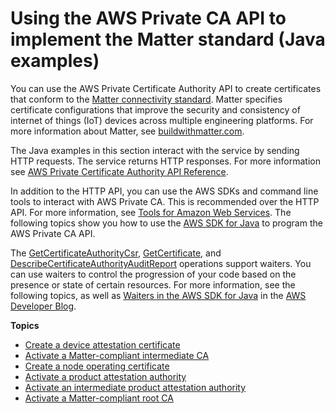 # Using the AWS Private CA API to implement the Matter standard \(Java examples\)<a name="API-CBR-intro"></a>

You can use the AWS Private Certificate Authority API to create certificates that conform to the [Matter connectivity standard](https://github.com/project-chip/connectedhomeip)\. Matter specifies certificate configurations that improve the security and consistency of internet of things \(IoT\) devices across multiple engineering platforms\. For more information about Matter, see [buildwithmatter\.com](https://buildwithmatter.com)\. 

The Java examples in this section interact with the service by sending HTTP requests\. The service returns HTTP responses\. For more information see [AWS Private Certificate Authority API Reference](https://docs.aws.amazon.com/privateca/latest/APIReference/)\. 

In addition to the HTTP API, you can use the AWS SDKs and command line tools to interact with AWS Private CA\. This is recommended over the HTTP API\. For more information, see [Tools for Amazon Web Services](https://aws.amazon.com/tools/)\. The following topics show you how to use the [AWS SDK for Java](https://aws.amazon.com/sdk-for-java/) to program the AWS Private CA API\. 

The [GetCertificateAuthorityCsr](JavaApi-GetCertificateAuthorityCsr.md), [GetCertificate](JavaApi-GetCertificate.md), and [DescribeCertificateAuthorityAuditReport](JavaApi-DescribeCertificateAuthorityAuditReport.md) operations support waiters\. You can use waiters to control the progression of your code based on the presence or state of certain resources\. For more information, see the following topics, as well as [Waiters in the AWS SDK for Java](https://aws.amazon.com/blogs/developer/waiters-in-the-aws-sdk-for-java/) in the [AWS Developer Blog](https://aws.amazon.com/blogs/developer/)\.

**Topics**
+ [Create a device attestation certificate](JavaApiCBC-DeviceAttestationCertificate.md)
+ [Activate a Matter\-compliant intermediate CA](JavaApiCBC-IntermediateCAActivation.md)
+ [Create a node operating certificate](JavaApiCBC-NodeOperatingCertificate.md)
+ [Activate a product attestation authority](JavaApiCBC-ProductAttestationAuthorityActivation.md)
+ [Activate an intermediate product attestation authority](JavaApiCBC-ProductAttestationIntermediateActivation.md)
+ [Activate a Matter\-compliant root CA](JavaApiCBC-ActivateRootCA.md)